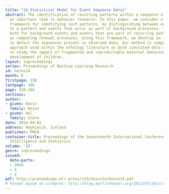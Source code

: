 ```yaml
---
title: "{A Statistical Model for Event Sequence Data}"
abstract: The identification of recurring patterns within a sequence of events is
  an important task in behavior research. In this paper, we consider a general probabilistic
  framework for identifying such patterns, by distinguishing between events that belong
  to a pattern and events that occur as part of background processes. The event processes,
  both for background events and events that are part of recurring patterns, are modeled
  as competing renewal processes. Using this framework, we develop an inference procedure
  to detect the sequences present in observed data. Our method is compared to a current
  approach used within the ethology literature on both simulated data and data collected
  to study the impact of fragmented and unpredictable maternal behavior on cognitive
  development of children.
layout: inproceedings
series: Proceedings of Machine Learning Research
id: heins14
month: 0
firstpage: 338
lastpage: 346
page: 338-346
sections: 
author:
- given: Kevin
  family: Heins
- given: Hal
  family: Stern
date: 2014-04-02
address: Reykjavik, Iceland
publisher: PMLR
container-title: Proceedings of the Seventeenth International Conference on Artificial
  Intelligence and Statistics
volume: '33'
genre: inproceedings
issued:
  date-parts:
  - 2014
  - 4
  - 2
pdf: http://proceedings.mlr.press/v33/heins14/heins14.pdf
# Format based on citeproc: http://blog.martinfenner.org/2013/07/30/citeproc-yaml-for-bibliographies/
---
```

